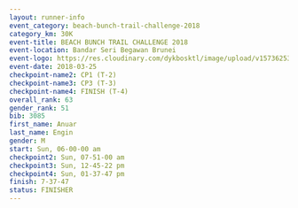 ```yaml
---
layout: runner-info 
event_category: beach-bunch-trail-challenge-2018 
category_km: 30K 
event-title: BEACH BUNCH TRAIL CHALLENGE 2018 
event-location: Bandar Seri Begawan Brunei 
event-logo: https://res.cloudinary.com/dykbosktl/image/upload/v1573625354/Logo/Logo_qug4sc.jpg 
event-date: 2018-03-25 
checkpoint-name2: CP1 (T-2) 
checkpoint-name3: CP3 (T-3) 
checkpoint-name4: FINISH (T-4) 
overall_rank: 63
gender_rank: 51
bib: 3085
first_name: Anuar
last_name: Engin
gender: M
start: Sun, 06-00-00 am
checkpoint2: Sun, 07-51-00 am
checkpoint3: Sun, 12-45-22 pm
checkpoint4: Sun, 01-37-47 pm
finish: 7-37-47
status: FINISHER
---
```

